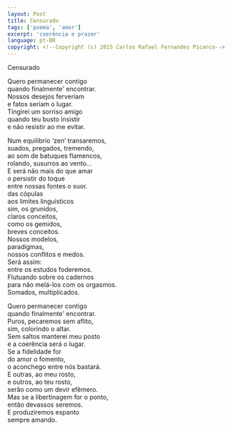 ```yaml
---
layout: Post
title: Censurado
tags: ['poema', 'amor']
excerpt: 'coerência e prazer'
language: pt-BR
copyright: <!--Copyright (c) 2015 Carlos Rafael Fernandes Picanco-->
---
```

Censurado

Quero permanecer contigo  
quando finalmente' encontrar.  
Nossos desejos ferveriam  
e fatos seriam o lugar.  
Tingirei um sorriso amigo  
quando teu busto insistir  
e não resistir ao me evitar.  

Num equilíbrio ‘zen’ transaremos,  
suados, pregados, tremendo,  
ao som de batuques flamencos,  
rolando, susurros ao vento...  
E será não mais do que amar  
o persistir do toque  
entre nossas fontes o suor.  
das cópulas  
aos limites linguísticos  
sim, os grunidos,  
claros conceitos,  
como os gemidos,  
breves conceitos.  
Nossos modelos,  
paradigmas,  
nossos conflitos e medos.  
Será assim:  
entre os estudos foderemos.  
Flutuando sobre os cadernos  
para não melá-los com os orgasmos.  
Somados, multiplicados.  

Quero permanecer contigo  
quando finalmente' encontrar.  
Puros, pecaremos sem aflito,  
sim, colorindo o altar.  
Sem saltos manterei meu posto  
e a coerência será o lugar.  
Se a fidelidade for  
do amor o fomento,  
o aconchego entre nós bastará.  
E outras, ao meu rosto,  
e outros, ao teu rosto,  
serão como um devir efêmero.   
Mas se a libertinagem for o ponto,  
então devassos seremos.  
E produziremos espanto  
sempre amando.  